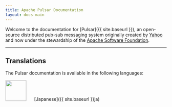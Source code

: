 ```yaml
---
title: Apache Pulsar Documentation
layout: docs-main
---
```


Welcome to the documentation for [Pulsar]({{ site.baseurl }}), an open-source distributed pub-sub messaging system originally created by [Yahoo](http://yahoo.github.io) and now under the stewardship of the [Apache Software Foundation](http://www.apache.org/).

<!-- The latest version of Pulsar is [{{ site.latest }}]({{ site.baseurl }}docs/{{ site.latest }}). -->

---

## Translations

The Pulsar documentation is available in the following languages:

<img src="{{ site.baseurl }}img/japan-flag.svg" class="mt-0 mb-0" style="border: 1px solid #ddd; width: 4rem; margin-right: 1.25rem;"> [Japanese]({{ site.baseurl }}ja)
